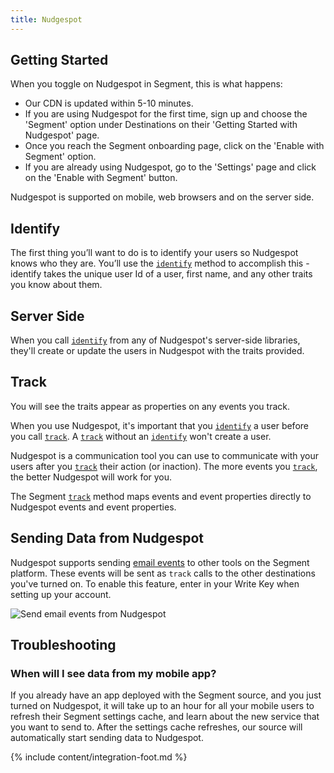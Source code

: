 ```yaml
---
title: Nudgespot
---
```

## Getting Started

When you toggle on Nudgespot in Segment, this is what happens:

+ Our CDN is updated within 5-10 minutes.
+ If you are using Nudgespot for the first time, sign up and choose the 'Segment' option under Destinations on their 'Getting Started with Nudgespot' page.
+ Once you reach the Segment onboarding page, click on the 'Enable with Segment' option.
+ If you are already using Nudgespot, go to the 'Settings' page and click on the 'Enable with Segment' button.

Nudgespot is supported on mobile, web browsers and on the server side.

## Identify

The first thing you’ll want to do is to identify your users so Nudgespot knows who they are. You’ll use the [`identify`](/docs/spec/identify/) method to accomplish this - identify takes the unique user Id of a user, first name, and any other traits you know about them.

## Server Side

When you call [`identify`](/docs/spec/identify/) from any of Nudgespot's server-side libraries, they'll create or update the users in Nudgespot with the traits provided.

## Track

You will see the traits appear as properties on any events you track.

When you use Nudgespot, it's important that you [`identify`](/docs/spec/identify/) a user before you call [`track`](/docs/spec/track/). A [`track`](/docs/spec/track/) without an [`identify`](/docs/spec/identify/) won't create a user.

Nudgespot is a communication tool you can use to communicate with your users after you [`track`](/docs/spec/track/) their action (or inaction). The more events you [`track`](/docs/spec/track/), the better Nudgespot will work for you.

The Segment [`track`](/docs/spec/track/) method maps events and event properties directly to Nudgespot events and event properties.


## Sending Data from Nudgespot

Nudgespot supports sending [email events](/docs/spec/email/) to other tools on the Segment platform. These events will be sent as `track` calls to the other destinations you've turned on. To enable this feature, enter in your Write Key when setting up your account.

![Send email events from Nudgespot](https://cldup.com/h911sko8RG.png)

## Troubleshooting

### When will I see data from my mobile app?

If you already have an app deployed with the Segment source, and you just turned on Nudgespot, it will take up to an hour for all your mobile users to refresh their Segment settings cache, and learn about the new service that you want to send to. After the settings cache refreshes, our source will automatically start sending data to Nudgespot.

{% include content/integration-foot.md %}
